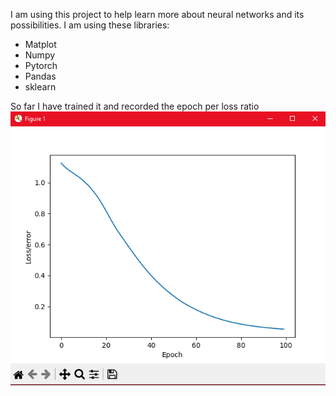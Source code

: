 I am using this project to help learn more about neural networks and its possibilities. I am using these libraries:
* Matplot
* Numpy
* Pytorch
* Pandas
* sklearn

So far I have trained it and recorded the epoch per loss ratio
![screenshot](graph.png)
